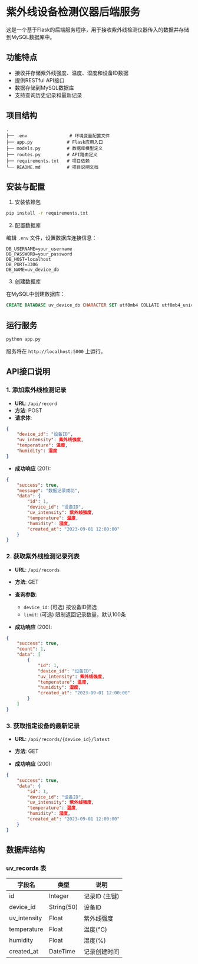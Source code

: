 # 紫外线设备检测仪器后端服务

这是一个基于Flask的后端服务程序，用于接收紫外线检测仪器传入的数据并存储到MySQL数据库中。

## 功能特点

- 接收并存储紫外线强度、温度、湿度和设备ID数据
- 提供RESTful API接口
- 数据存储到MySQL数据库
- 支持查询历史记录和最新记录

## 项目结构

```
.
├── .env                # 环境变量配置文件
├── app.py             # Flask应用入口
├── models.py          # 数据库模型定义
├── routes.py          # API路由定义
├── requirements.txt   # 项目依赖
└── README.md          # 项目说明文档
```

## 安装与配置

1. 安装依赖包

```bash
pip install -r requirements.txt
```

2. 配置数据库

编辑 `.env` 文件，设置数据库连接信息：

```
DB_USERNAME=your_username
DB_PASSWORD=your_password
DB_HOST=localhost
DB_PORT=3306
DB_NAME=uv_device_db
```

3. 创建数据库

在MySQL中创建数据库：

```sql
CREATE DATABASE uv_device_db CHARACTER SET utf8mb4 COLLATE utf8mb4_unicode_ci;
```

## 运行服务

```bash
python app.py
```

服务将在 `http://localhost:5000` 上运行。

## API接口说明

### 1. 添加紫外线检测记录

- **URL**: `/api/record`
- **方法**: POST
- **请求体**:

```json
{
    "device_id": "设备ID",
    "uv_intensity": 紫外线强度,
    "temperature": 温度,
    "humidity": 湿度
}
```

- **成功响应** (201):

```json
{
    "success": true,
    "message": "数据记录成功",
    "data": {
        "id": 1,
        "device_id": "设备ID",
        "uv_intensity": 紫外线强度,
        "temperature": 温度,
        "humidity": 湿度,
        "created_at": "2023-09-01 12:00:00"
    }
}
```

### 2. 获取紫外线检测记录列表

- **URL**: `/api/records`
- **方法**: GET
- **查询参数**:
  - `device_id`: (可选) 按设备ID筛选
  - `limit`: (可选) 限制返回记录数量，默认100条

- **成功响应** (200):

```json
{
    "success": true,
    "count": 1,
    "data": [
        {
            "id": 1,
            "device_id": "设备ID",
            "uv_intensity": 紫外线强度,
            "temperature": 温度,
            "humidity": 湿度,
            "created_at": "2023-09-01 12:00:00"
        }
    ]
}
```

### 3. 获取指定设备的最新记录

- **URL**: `/api/records/{device_id}/latest`
- **方法**: GET

- **成功响应** (200):

```json
{
    "success": true,
    "data": {
        "id": 1,
        "device_id": "设备ID",
        "uv_intensity": 紫外线强度,
        "temperature": 温度,
        "humidity": 湿度,
        "created_at": "2023-09-01 12:00:00"
    }
}
```

## 数据库结构

### uv_records 表

| 字段名 | 类型 | 说明 |
|--------|------|------|
| id | Integer | 记录ID (主键) |
| device_id | String(50) | 设备ID |
| uv_intensity | Float | 紫外线强度 |
| temperature | Float | 温度(°C) |
| humidity | Float | 湿度(%) |
| created_at | DateTime | 记录创建时间 |